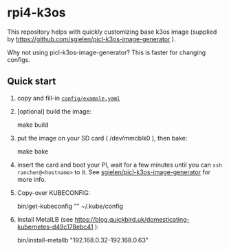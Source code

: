 # rpi4-k3os

This repository helps with quickly customizing base k3os image (supplied by https://github.com/sgielen/picl-k3os-image-generator ).

Why not using picl-k3os-image-generator? This is faster for changing configs.

## Quick start

1. copy and fill-in [`config/example.yaml`](config/example.yaml)

2. [optional] build the image:
    
    
    make build

3. put the image on your SD card ( /dev/mmcblk0 ), then bake:
    
    
    make bake
    
4. insert the card and boot your PI, wait for a few minutes until you can
     `ssh rancher@<hostname>` to it. See [sgielen/picl-k3os-image-generator](https://github.com/sgielen/picl-k3os-image-generator) for more info.
     
5. Copy-over KUBECONFIG:


    bin/get-kubeconfig "<hostname>" ~/.kube/config

6. Install MetalLB (see https://blog.quickbird.uk/domesticating-kubernetes-d49c178ebc41 ):


    bin/install-metallb "192.168.0.32-192.168.0.63"
